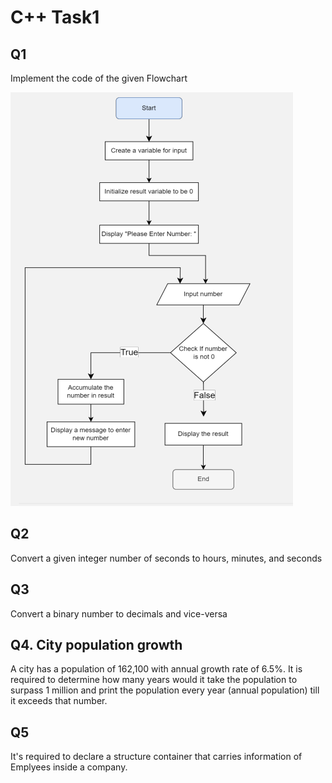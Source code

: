 # C++ Task1

## Q1

Implement the code of the given Flowchart

![q1](screenshots/q1.png)

## Q2

Convert a given integer number of seconds to hours, minutes, and seconds

## Q3

Convert a binary number to decimals and vice-versa

## Q4. City population growth

A city has a population of 162,100 with annual growth rate of 6.5%.
It is required to determine how many years would it take the population to surpass 1 million and print the population every year (annual population) till it exceeds that number.

## Q5

It's required to declare a structure container that carries information of Emplyees inside a company.
